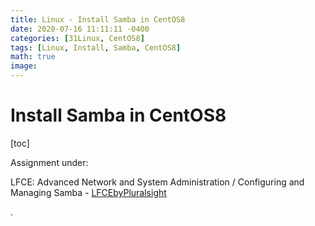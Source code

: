 ```yaml
---
title: Linux - Install Samba in CentOS8
date: 2020-07-16 11:11:11 -0400
categories: [31Linux, CentOS8]
tags: [Linux, Install, Samba, CentOS8]
math: true
image:
---
```


# Install Samba in CentOS8


[toc]

Assignment under:

LFCE: Advanced Network and System Administration / Configuring and Managing Samba - [LFCEbyPluralsight](https://app.pluralsight.com/library/courses/advanced-network-system-administration-lfce/table-of-contents)























.
